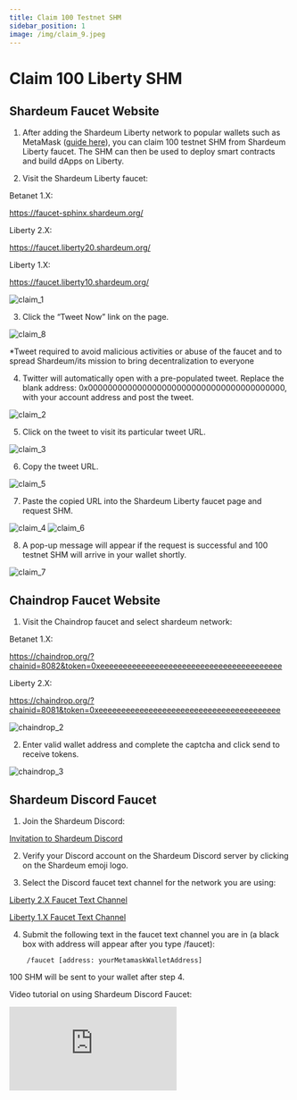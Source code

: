 ```yaml
---
title: Claim 100 Testnet SHM
sidebar_position: 1
image: /img/claim_9.jpeg
---
```


# Claim 100 Liberty SHM

## Shardeum Faucet Website

1. After adding the Shardeum Liberty network to popular wallets such as MetaMask ([guide here](/wallets/MetaMask/add-shardeum-network)), you can claim 100 testnet SHM from Shardeum Liberty faucet. The SHM can then be used to deploy smart contracts and build dApps on Liberty.

2. Visit the Shardeum Liberty faucet:

  Betanet 1.X:

  https://faucet-sphinx.shardeum.org/

  Liberty 2.X:

  https://faucet.liberty20.shardeum.org/

  Liberty 1.X:

  https://faucet.liberty10.shardeum.org/


![claim_1](/img/claim/claim_1.png)

3. Click the “Tweet Now” link on the page.

![claim_8](/img/claim/claim_8.png)

*Tweet required to avoid malicious activities or abuse of the faucet and to spread Shardeum/its mission to bring decentralization to everyone

4. Twitter will automatically open with a pre-populated tweet. Replace the blank address: 0x0000000000000000000000000000000000000000, with your account address and post the tweet.

![claim_2](/img/claim/claim_2.png)

5. Click on the tweet to visit its particular tweet URL.

![claim_3](/img/claim/claim_3.png)

6. Copy the tweet URL.

![claim_5](/img/claim/claim_5.png)

7. Paste the copied URL into the Shardeum Liberty faucet page and request SHM.

![claim_4](/img/claim/claim_4.png)
![claim_6](/img/claim/claim_6.png)

8. A pop-up message will appear if the request is successful and 100 testnet SHM will arrive in your wallet shortly.

![claim_7](/img/claim/claim_7.png)

## Chaindrop Faucet Website

1. Visit the Chaindrop faucet and select shardeum network:

Betanet 1.X:

https://chaindrop.org/?chainid=8082&token=0xeeeeeeeeeeeeeeeeeeeeeeeeeeeeeeeeeeeeeeee

Liberty 2.X:

https://chaindrop.org/?chainid=8081&token=0xeeeeeeeeeeeeeeeeeeeeeeeeeeeeeeeeeeeeeeee

![chaindrop_2](/img/chaindrop/chaindrop_2.png)

2. Enter valid wallet address and complete the captcha and click send to receive tokens.

![chaindrop_3](/img/chaindrop/chaindrop_3.png)


## Shardeum Discord Faucet

1. Join the Shardeum Discord:

  [Invitation to Shardeum Discord](https://discord.com/invite/shardeum)

2. Verify your Discord account on the Shardeum Discord server by clicking on the Shardeum emoji logo.

3. Select the Discord faucet text channel for the network you are using:

  [Liberty 2.X Faucet Text Channel](https://discord.com/channels/933959587462254612/1031497272191627284)

  [Liberty 1.X Faucet Text Channel](https://discord.com/channels/933959587462254612/1021737152251441244)

4. Submit the following text in the faucet text channel you are in (a black box with address will appear after you type /faucet):

        /faucet [address: yourMetamaskWalletAddress]

100 SHM will be sent to your wallet after step 4.

Video tutorial on using Shardeum Discord Faucet:

<iframe id="ytplayer" type="text/html"
  class="video"
  src="https://www.youtube.com/embed/78xGkWWkXB8"
  allowFullScreen="allowFullScreen"
  mozallowfullscreen="mozallowfullscreen"
  msallowfullscreen="msallowfullscreen"
  oallowfullscreen="oallowfullscreen"
  webkitallowfullscreen="webkitallowfullscreen"
  frameBorder="0">
  </iframe>
